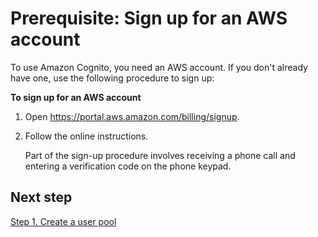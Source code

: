 # Prerequisite: Sign up for an AWS account<a name="aws-cognito-sign-up-aws-account"></a>

To use Amazon Cognito, you need an AWS account\. If you don't already have one, use the following procedure to sign up:

**To sign up for an AWS account**

1. Open [https://portal\.aws\.amazon\.com/billing/signup](https://portal.aws.amazon.com/billing/signup)\.

1. Follow the online instructions\.

   Part of the sign\-up procedure involves receiving a phone call and entering a verification code on the phone keypad\.

## Next step<a name="aws-cognito-sign-up-aws-account-next-step"></a>

[Step 1\. Create a user pool](cognito-user-pool-as-user-directory.md)
